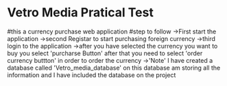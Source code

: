 # Vetro Media Pratical Test
#this a currency purchase web application
#step to follow
->First start the application
->second Registar to start purchasing foreign currency
->third login to the application
->after you have selected the currency you want to buy you select 'purcharse Button' after that you need to select 'order currency buttton' in order to order the currency
->'Note' I have created a database called 'Vetro_media_database' on this database am storing all the information and I have included the database on the project
